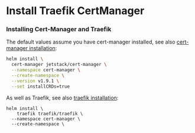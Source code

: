 # Install Traefik CertManager

### Installing Cert-Manager and Traefik

The default values assume you have cert-manager installed, see also [cert-manager installation](https://cert-manager.io/docs/installation/helm/):

```bash
helm install \
  cert-manager jetstack/cert-manager \
  --namespace cert-manager \
  --create-namespace \
  --version v1.9.1 \
  --set installCRDs=true
```

As well as Traefik, see also [traefik installation](https://doc.traefik.io/traefik/getting-started/install-traefik/#use-the-helm-chart):

```
helm install \
	traefik traefik/traefik \
  --namespace cert-manager \
  --create-namespace \

```
